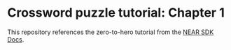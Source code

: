 # Crossword puzzle tutorial: Chapter 1

This repository references the zero-to-hero tutorial from the [NEAR SDK Docs](http://localhost:3000/zero-to-hero/basics/overview).
